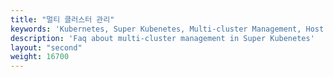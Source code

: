 ```yaml
---
title: "멀티 클러스터 관리"
keywords: 'Kubernetes, Super Kubenetes, Multi-cluster Management, Host Cluster, Member Cluster'
description: 'Faq about multi-cluster management in Super Kubenetes'
layout: "second"
weight: 16700
---
```


